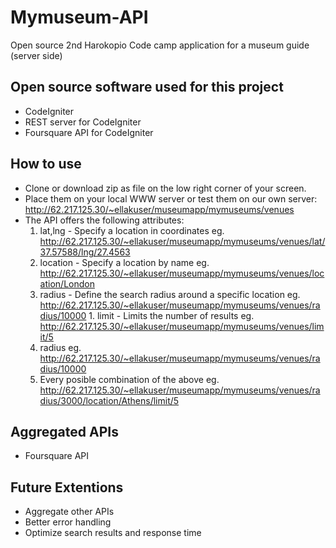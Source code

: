 # Mymuseum-API
Open source 2nd Harokopio Code camp application for a museum guide (server side)

## Open source software used for this project
- CodeIgniter
- REST server for CodeIgniter
- Foursquare API for CodeIgniter

## How to use
- Clone or download zip as file on the low right corner of your screen.
- Place them on your local WWW server or test them on our own server:
http://62.217.125.30/~ellakuser/museumapp/mymuseums/venues
- The API offers the following attributes:
	1. lat,lng - Specify a location in coordinates
	eg. http://62.217.125.30/~ellakuser/museumapp/mymuseums/venues/lat/37.57588/lng/27.4563
	2. location - Specify a location by name
	eg. http://62.217.125.30/~ellakuser/museumapp/mymuseums/venues/location/London
	3. radius - Define the search radius around a specific location
	eg. http://62.217.125.30/~ellakuser/museumapp/mymuseums/venues/radius/10000	1. limit - Limits the number of results
	eg. http://62.217.125.30/~ellakuser/museumapp/mymuseums/venues/limit/5
	4. radius
	eg. http://62.217.125.30/~ellakuser/museumapp/mymuseums/venues/radius/10000
	5. Every posible combination of the above
	eg. http://62.217.125.30/~ellakuser/museumapp/mymuseums/venues/radius/3000/location/Athens/limit/5
	
## Aggregated APIs
- Foursquare API

## Future Extentions
- Aggregate other APIs
- Better error handling
- Optimize search results and response time


